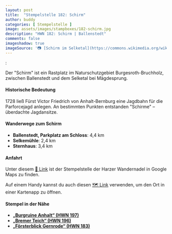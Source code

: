 ```yaml
---
layout: post
title:  "Stempelstelle 182: Schirm"
author: buddy
categories: [ Stempelstelle ]
image: assets/images/stampboxes/182-schirm.jpg
description: "HWN 182: Schirm | Ballenstedt"
comments: false
imageshadow: true
imageSource: '📷 [Schirm im Selketal](https://commons.wikimedia.org/wiki/File:Schirm_im_Selketal.jpg) von <a href="//commons.wikimedia.org/wiki/User:FB1969" title="User:FB1969">FB1969</a> unter Lizenz [CC BY-SA 4.0](https://creativecommons.org/licenses/by-sa/4.0)'
---
```



:


Der "Schirm" ist ein Rastplatz im Naturschutzgebiet Burgesroth-Bruchholz, zwischen Ballenstedt und dem Selketal bei Mägdesprung. 

#### Historische Bedeutung

1728 ließ Fürst Victor Friedrich von Anhalt-Bernburg eine Jagdbahn für die Parforcejagd anlegen. An bestimmten Punkten entstanden "Schirme" – überdachte Jagdansitze. 

#### Wanderwege zum Schirm

- **Ballenstedt, Parkplatz am Schloss**: 4,4 km
- **Selkemühle**: 2,4 km
- **Sternhaus**: 3,4 km



#### Anfahrt

Unter diesem [📍 Link](https://www.google.com/maps/dir/?api=1&origin=&destination=51.69141%2C%2011.18253) ist der Stempelstelle der Harzer Wandernadel in Google Maps zu finden.

<div class="android-only">
  Auf einem Handy kannst du auch diesen 
  <a href="geo:51.69141,11.18253">🗺️ Link</a> 
  verwenden, um den Ort in einer Kartenapp zu öffnen.
  <p></p>
</div>

#### Stempel in der Nähe

- [**„Burgruine Anhalt“ (HWN 197)**](/stempelstelle-197-burgruine-anhalt)
- [**„Bremer Teich“ (HWN 196)**](/stempelstelle-196-bremer-teich)
- [**„Försterblick Gernrode“ (HWN 183)**](/stempelstelle-183-foersterblick-gernrode)
